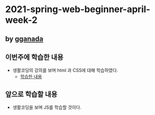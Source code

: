 # 2021-spring-web-beginner-april-week-2

## by [gganada](https://github.com/gganada)



## 이번주에 학습한 내용

- 생활코딩의 강의를 보며 html 과 CSS에 대해 학습하였다.
  -  [학습한 내용](https://gganada.github.io/JH_WebStudy/)



## 앞으로 학습할 내용

- 생활코딩을 보며 JS를 학습할 것이다.